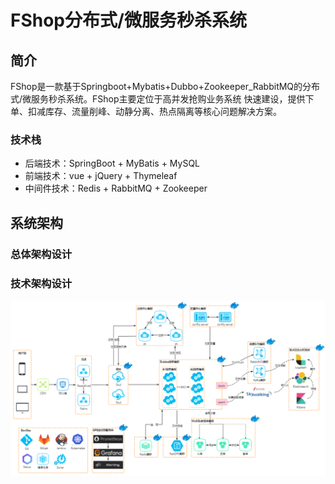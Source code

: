 
# FShop分布式/微服务秒杀系统

## 简介
FShop是一款基于Springboot+Mybatis+Dubbo+Zookeeper_RabbitMQ的分布式/微服务秒杀系统。FShop主要定位于高并发抢购业务系统
快速建设，提供下单、扣减库存、流量削峰、动静分离、热点隔离等核心问题解决方案。

### 技术栈

* 后端技术：SpringBoot + MyBatis + MySQL
* 前端技术：vue + jQuery + Thymeleaf
* 中间件技术：Redis + RabbitMQ + Zookeeper

## 系统架构

### 总体架构设计

### 技术架构设计

![](doc/images/d_jsjg.jpg)